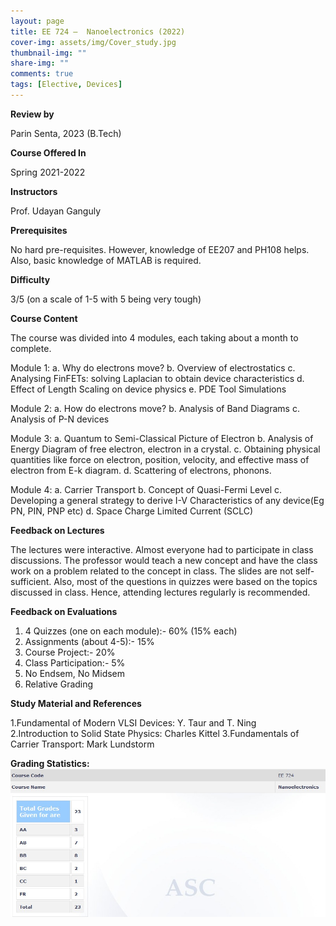```yaml
---
layout: page
title: EE 724 –  Nanoelectronics (2022)
cover-img: assets/img/Cover_study.jpg
thumbnail-img: ""
share-img: ""
comments: true
tags: [Elective, Devices]
---
```


**Review by**

Parin Senta, 2023 (B.Tech)

**Course Offered In**

 Spring 2021-2022

**Instructors**

Prof. Udayan Ganguly

**Prerequisites**

No hard pre-requisites. However, knowledge of EE207 and PH108 helps. Also, basic knowledge of MATLAB is required.

**Difficulty**

3/5 (on a scale of 1-5 with 5 being very tough)

**Course Content**

The course was divided into 4 modules, each taking about a month to complete.

Module 1: 
a. Why do electrons move?
b. Overview of electrostatics
c. Analysing FinFETs: solving Laplacian to obtain device characteristics
d. Effect of Length Scaling on device physics
e. PDE Tool Simulations
    
Module 2: 
a. How do electrons move?
b. Analysis of Band Diagrams
c. Analysis of P-N devices

Module 3: 
a. Quantum to Semi-Classical Picture of Electron
b. Analysis of Energy Diagram of free electron, electron in a crystal.
c. Obtaining physical quantities like force on electron, position, velocity, and effective mass of electron from E-k diagram.
d. Scattering of electrons, phonons.
    
Module 4: 
a. Carrier Transport
b. Concept of Quasi-Fermi Level
c. Developing a general strategy to derive I-V Characteristics of any device(Eg PN, PIN, PNP etc)
d. Space Charge Limited Current (SCLC)


**Feedback on Lectures**

The lectures were interactive. Almost everyone had to participate in class discussions. The professor would teach a new concept and have the class work on a problem related to the concept in class. The slides are not self-sufficient. Also, most of the questions in quizzes were based on the topics discussed in class. Hence, attending lectures regularly is recommended.

**Feedback on Evaluations**

1. 4 Quizzes (one on each module):- 60% (15% each)
2. Assignments (about 4-5):- 15%
3. Course Project:- 20%
4. Class Participation:- 5%
5. No Endsem, No Midsem
6. Relative Grading

**Study Material and References**

1.Fundamental of Modern VLSI Devices: Y. Taur and T. Ning  
2.Introduction to Solid State Physics: Charles Kittel 
3.Fundamentals of Carrier Transport: Mark Lundstorm

**Grading Statistics:**
![Grades](EE724_2022_grades.png)
